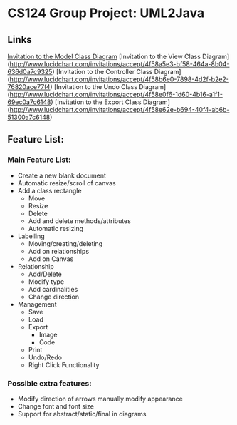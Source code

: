 # CS124 Group Project: UML2Java

## Links

[Invitation to the Model Class Diagram](http://www.lucidchart.com/invitations/accept/4f57911d-520c-46bd-90ab-7bb00a7c6148)
[Invitation to the View Class Diagram] (http://www.lucidchart.com/invitations/accept/4f58a5e3-bf58-464a-8b04-636d0a7c9325)
[Invitation to the Controller Class Diagram] (http://www.lucidchart.com/invitations/accept/4f58b6e0-7898-4d2f-b2e2-76820ace77f4)
[Invitation to the Undo Class Diagram] (http://www.lucidchart.com/invitations/accept/4f58e0f6-1d60-4b16-a1f1-69ec0a7c6148)
[Invitation to the Export Class Diagram] (http://www.lucidchart.com/invitations/accept/4f58e62e-b694-40f4-ab6b-51300a7c6148)

## Feature List:

### Main Feature List:

* Create a new blank document
* Automatic resize/scroll of canvas
* Add a class rectangle
	* Move
	* Resize
	* Delete
	* Add and delete methods/attributes
	* Automatic resizing
* Labelling
	* Moving/creating/deleting
	* Add on relationships
	* Add on Canvas
* Relationship
	* Add/Delete
	* Modify type
	* Add cardinalities
	* Change direction
* Management
	* Save
	* Load
	* Export
		* Image
		* Code
	* Print
	* Undo/Redo
	* Right Click Functionality


### Possible extra features:
* Modify direction of arrows manually modify appearance
* Change font and font size
* Support for abstract/static/final in diagrams

